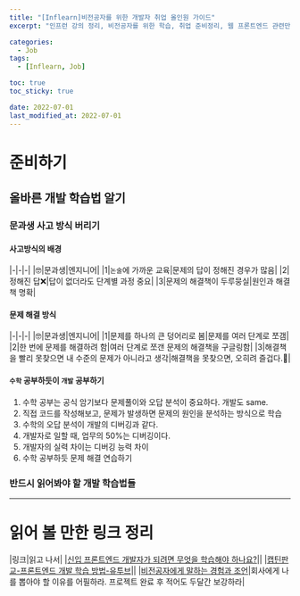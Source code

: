 ```yaml
---
title: "[Inflearn]비전공자를 위한 개발자 취업 올인원 가이드"
excerpt: "인프런 강의 정리, 비전공자를 위한 학습, 취업 준비정리, 웹 프론트엔드 관련만 따로 정리"

categories:
  - Job
tags:
  - [Inflearn, Job]

toc: true
toc_sticky: true

date: 2022-07-01
last_modified_at: 2022-07-01
---
```


# 준비하기

## 올바른 개발 학습법 알기

### 문과생 사고 방식 버리기

#### 사고방식의 배경

|-|-|-|
|🤓|문과생|엔지니어|
|1|`논술`에 가까운 교육|문제의 답이 정해진 경우가 많음|
|2|정해진 답❌|답이 없더라도 단계별 과정 중요|
|3|문제의 해결책이 두루뭉실|원인과 해결책 명확|

#### 문제 해결 방식

|-|-|-|
|🤓|문과생|엔지니어|
|1|문제를 하나의 큰 덩어리로 봄|문제를 여러 단계로 쪼갬|
|2|한 번에 문제를 해결하려 함|여러 단계로 쪼갠 문제의 해결책을 구글링함|
|3|해결책을 빨리 못찾으면 내 수준의 문제가 아니라고 생각|해결책을 못찾으면, 오히려 즐겁다.🤔|

#### `수학` 공부하듯이 `개발` 공부하기

1. 수학 공부는 공식 암기보다 문제풀이와 오답 분석이 중요하다. 개발도 same.
2. 직접 코드를 작성해보고, 문제가 발생하면 문제의 원인을 분석하는 방식으로 학습
3. 수학의 오답 분석이 개발의 디버깅과 같다.
4. 개발자로 일할 때, 업무의 50%는 디버깅이다.
5. 개발자의 실력 차이는 디버깅 능력 차이
6. 수학 공부하듯 문제 해결 연습하기

### 반드시 읽어봐야 할 개발 학습법들

---

# 읽어 볼 만한 링크 정리

|링크|읽고 나서|
|[신입 프론트엔드 개발자가 되려면 무엇을 학습해야 하나요?](https://jbee.io/essay/for_junior_frontend_developer/)||
|[캡틴판교-프론트엔드 개발 학습 방법-유투브](https://youtu.be/IXtfqhBIQos)||
|[비전공자에게 말하는 경험과 조언](https://okky.kr/article/680617)|회사에게 나를 뽑아야 할 이유를 어필하라. 프로젝트 완료 후 적어도 두달간 보강하라|
